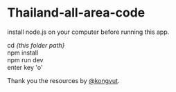 # Thailand-all-area-code

install node.js on your computer before running this app.

cd *{this folder path}*\
npm install\
npm run dev\
enter key 'o'

Thank you the resources by [@kongvut](https://github.com/kongvut/thai-province-data).
